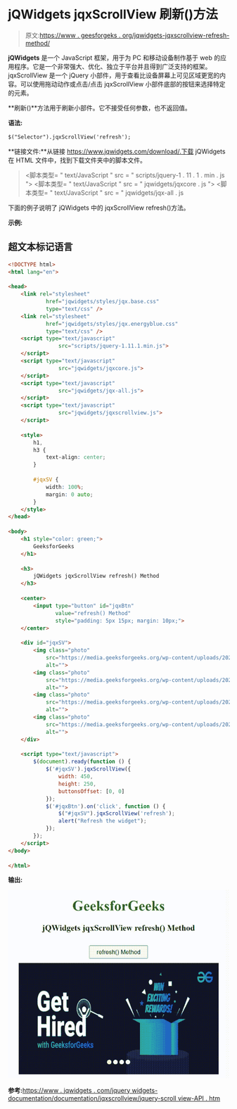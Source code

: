 # jQWidgets jqxScrollView 刷新()方法

> 原文:[https://www . geesforgeks . org/jqwidgets-jqxscrollview-refresh-method/](https://www.geeksforgeeks.org/jqwidgets-jqxscrollview-refresh-method/)

**jQWidgets** 是一个 JavaScript 框架，用于为 PC 和移动设备制作基于 web 的应用程序。它是一个非常强大、优化、独立于平台并且得到广泛支持的框架。jqxScrollView 是一个 jQuery 小部件，用于查看比设备屏幕上可见区域更宽的内容。可以使用拖动动作或点击/点击 jqxScrollView 小部件底部的按钮来选择特定的元素。

**刷新()**方法用于刷新小部件。它不接受任何参数，也不返回值。

**语法:**

```html
$("Selector").jqxScrollView('refresh');
```

**链接文件:**从链接 https://www.jqwidgets.com/download/.下载 jQWidgets 在 HTML 文件中，找到下载文件夹中的脚本文件。

> <link rel="”stylesheet”" href="”jqwidgets/styles/jqx.base.css”" type="”text/css”">
> <脚本类型= " text/JavaScript " src = " scripts/jquery-1 . 11 . 1 . min . js "></脚本类型>
> <脚本类型= " text/JavaScript " src = " jqwidgets/jqxcore . js "></脚本类型>
> <脚本类型= " text/JavaScript " src = " jqwidgets/jqx-all . js

下面的例子说明了 jQWidgets 中的 jqxScrollView refresh()方法。

**示例:**

## 超文本标记语言

```html
<!DOCTYPE html>
<html lang="en">

<head>
    <link rel="stylesheet" 
            href="jqwidgets/styles/jqx.base.css" 
            type="text/css" />
    <link rel="stylesheet" 
            href="jqwidgets/styles/jqx.energyblue.css" 
            type="text/css" />
    <script type="text/javascript" 
                src="scripts/jquery-1.11.1.min.js">
    </script>
    <script type="text/javascript" 
                src="jqwidgets/jqxcore.js">
    </script>
    <script type="text/javascript" 
                src="jqwidgets/jqx-all.js">
    </script>
    <script type="text/javascript" 
                src="jqwidgets/jqxscrollview.js">
    </script>

    <style>
        h1,
        h3 {
            text-align: center;
        }

        #jqxSV {
            width: 100%;
            margin: 0 auto;
        }
    </style>
</head>

<body>
    <h1 style="color: green;">
        GeeksforGeeks
    </h1>

    <h3>
        jQWidgets jqxScrollView refresh() Method
    </h3>

    <center>
        <input type="button" id="jqxBtn" 
               value="refresh() Method" 
               style="padding: 5px 15px; margin: 10px;">
    </center>

    <div id="jqxSV">
        <img class="photo"
            src="https://media.geeksforgeeks.org/wp-content/uploads/20211122120057/new-300x170.jpg"
            alt="">
        <img class="photo"
            src="https://media.geeksforgeeks.org/wp-content/uploads/20211122121015/new-300x115.jpg"
            alt="">
        <img class="photo"
            src="https://media.geeksforgeeks.org/wp-content/uploads/20211122121111/new-300x125.jpg"
            alt="">
        <img class="photo"
            src="https://media.geeksforgeeks.org/wp-content/uploads/20211122121244/new-300x110.jpg"
            alt="">
    </div>

    <script type="text/javascript">
        $(document).ready(function () {
            $('#jqxSV').jqxScrollView({
                width: 450,
                height: 250,
                buttonsOffset: [0, 0]
            });
            $('#jqxBtn').on('click', function () {
                $("#jqxSV").jqxScrollView('refresh');
                alert("Refresh the widget");
            });
        });
    </script>
</body>

</html>
```

**输出:**

![](img/d760d7b0f888f7ee7596a152d6613879.png)

**参考:**[https://www . jqwidgets . com/jquery widgets-documentation/documentation/jqxscrollview/jquery-scroll view-API . htm](https://www.jqwidgets.com/jquery-widgets-documentation/documentation/jqxscrollview/jquery-scrollview-api.htm)